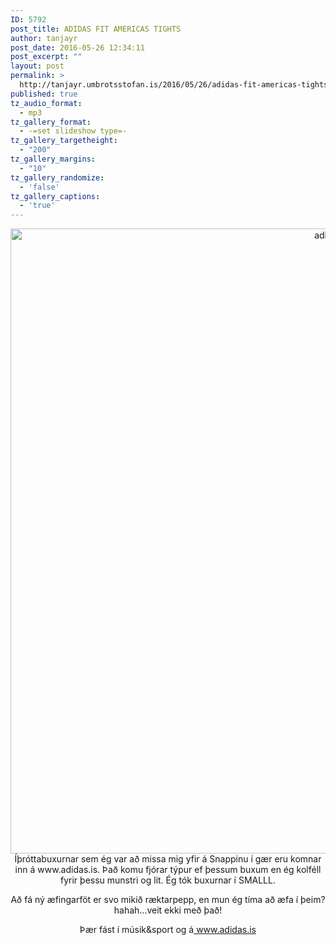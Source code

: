 ```yaml
---
ID: 5792
post_title: ADIDAS FIT AMERICAS TIGHTS
author: tanjayr
post_date: 2016-05-26 12:34:11
post_excerpt: ""
layout: post
permalink: >
  http://tanjayr.umbrotsstofan.is/2016/05/26/adidas-fit-americas-tights/
published: true
tz_audio_format:
  - mp3
tz_gallery_format:
  - -=set slideshow type=-
tz_gallery_targetheight:
  - "200"
tz_gallery_margins:
  - "10"
tz_gallery_randomize:
  - 'false'
tz_gallery_captions:
  - 'true'
---
```

<p style="text-align: center;"><img class="aligncenter size-full wp-image-5793" src="http://www.tanjayr.com/wp-content/uploads/2016/05/adidas.jpg" alt="adidas" width="1000" height="1000" />
Íþróttabuxurnar sem ég var að missa mig yfir á Snappinu í gær eru komnar inn á www.adidas.is. Það komu fjórar týpur ef þessum buxum en ég kolféll fyrir þessu munstri og lit. Ég tók buxurnar í SMALLL.</p>
<p style="text-align: center;">Að fá ný æfingarföt er svo mikið ræktarpepp, en mun ég tíma að æfa í þeim? hahah...veit ekki með það!</p>
<p style="text-align: center;">Þær fást í músik&amp;sport og á<a href="http://www.adidas.is" target="_blank"> www.adidas.is</a></p>